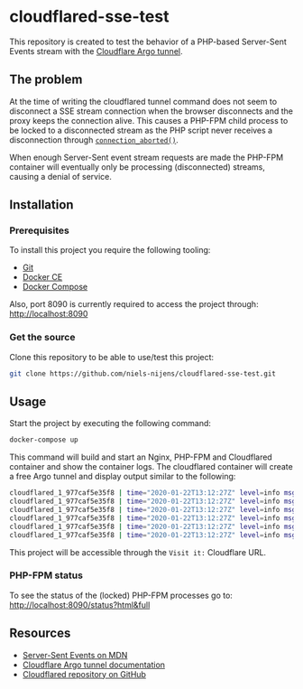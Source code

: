 # cloudflared-sse-test
This repository is created to test the behavior of a PHP-based Server-Sent Events stream
with the [Cloudflare Argo tunnel](https://developers.cloudflare.com/argo-tunnel/quickstart/).

## The problem
At the time of writing the cloudflared tunnel command does not seem to disconnect a SSE stream connection when the
browser disconnects and the proxy keeps the connection alive. This causes a PHP-FPM child process to be locked to a
disconnected stream as the PHP script never receives a disconnection through
[`connection_aborted()`](https://www.php.net/manual/en/function.connection-aborted).

When enough Server-Sent event stream requests are made the PHP-FPM container will eventually only be processing
(disconnected) streams, causing a denial of service.

## Installation

### Prerequisites
To install this project you require the following tooling:
* [Git](https://git-scm.com/downloads)
* [Docker CE](https://docs.docker.com/install/)
* [Docker Compose](https://docs.docker.com/compose/install/)

Also, port 8090 is currently required to access the project through: [http://localhost:8090](http://localhost:8090)

### Get the source
Clone this repository to be able to use/test this project:
```bash
git clone https://github.com/niels-nijens/cloudflared-sse-test.git
```

## Usage
Start the project by executing the following command:
```bash
docker-compose up
```

This command will build and start an Nginx, PHP-FPM and Cloudflared container and show the container logs.
The cloudflared container will create a free Argo tunnel and display output similar to the following:
```bash
cloudflared_1_977caf5e35f8 | time="2020-01-22T13:12:27Z" level=info msg="Each HA connection's tunnel IDs: map[0:0765dtv5hkb3dle6bgtlb9hi0zl3vcv7367ydb4uga7f9i692kzg]" connectionID=0
cloudflared_1_977caf5e35f8 | time="2020-01-22T13:12:27Z" level=info msg=+-------------------------------------------------------------+ connectionID=0
cloudflared_1_977caf5e35f8 | time="2020-01-22T13:12:27Z" level=info msg="|  Your free tunnel has started! Visit it:                    |" connectionID=0
cloudflared_1_977caf5e35f8 | time="2020-01-22T13:12:27Z" level=info msg="|    https://elite-bread-accessible-rabbit.trycloudflare.com  |" connectionID=0
cloudflared_1_977caf5e35f8 | time="2020-01-22T13:12:27Z" level=info msg=+-------------------------------------------------------------+ connectionID=0
cloudflared_1_977caf5e35f8 | time="2020-01-22T13:12:27Z" level=info msg="Route propagating, it may take up to 1 minute for your new route to become functional" connectionID=0
```

This project will be accessible through the `Visit it:` Cloudflare URL.

### PHP-FPM status
To see the status of the (locked) PHP-FPM processes go to: [http://localhost:8090/status?html&full](http://localhost:8090/status?html&full)

## Resources

* [Server-Sent Events on MDN](https://developer.mozilla.org/en-US/docs/Web/API/Server-sent_events)
* [Cloudflare Argo tunnel documentation](https://developers.cloudflare.com/argo-tunnel/quickstart/)
* [Cloudflared repository on GitHub](https://github.com/cloudflare/cloudflared)
